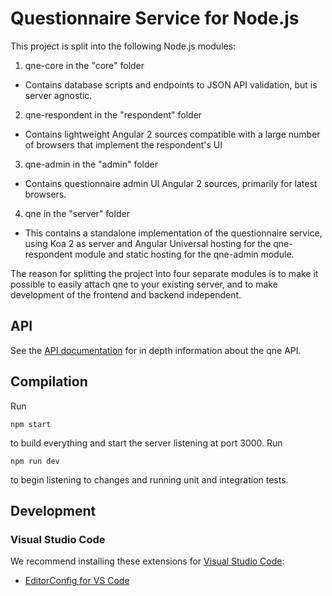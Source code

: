 # Questionnaire Service for Node.js

This project is split into the following Node.js modules:

1. qne-core in the "core" folder
  * Contains database scripts and endpoints to JSON API validation, but is server agnostic.
2. qne-respondent in the "respondent" folder
  * Contains lightweight Angular 2 sources compatible with a large number of browsers that implement the respondent's UI
3. qne-admin in the "admin" folder
  * Contains questionnaire admin UI Angular 2 sources, primarily for latest browsers.
4. qne in the "server" folder
  * This contains a standalone implementation of the questionnaire service, using Koa 2 as server and Angular Universal hosting for the qne-respondent module and static hosting for the qne-admin module.

The reason for splitting the project into four separate modules is to make it possible to easily attach qne to your existing server, and to make development of the frontend and backend independent.

## API

See the [API documentation](docs/APIv1.md) for in depth information about the qne API.

## Compilation

Run

```
npm start
```

to build everything and start the server listening at port 3000. Run

```
npm run dev
```

to begin listening to changes and running unit and integration tests.

## Development

### Visual Studio Code

We recommend installing these extensions for [Visual Studio Code](https://code.visualstudio.com/):
* [EditorConfig for VS Code](https://marketplace.visualstudio.com/items?itemName=EditorConfig.EditorConfig)

